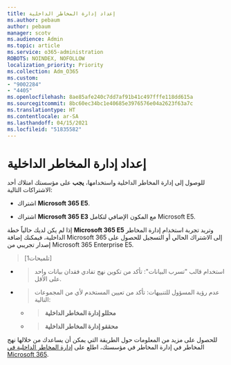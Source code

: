 ```yaml
---
title: إعداد إدارة المخاطر الداخلية
ms.author: pebaum
author: pebaum
manager: scotv
ms.audience: Admin
ms.topic: article
ms.service: o365-administration
ROBOTS: NOINDEX, NOFOLLOW
localization_priority: Priority
ms.collection: Adm_O365
ms.custom:
- "9002284"
- "4405"
ms.openlocfilehash: 8ae85afe240c7dd7af91b41c497fffe118dd615a
ms.sourcegitcommit: 8bc60ec34bc1e40685e3976576e04a2623f63a7c
ms.translationtype: HT
ms.contentlocale: ar-SA
ms.lasthandoff: 04/15/2021
ms.locfileid: "51835582"
---
```

# <a name="set-up-insider-risk-management"></a>إعداد إدارة المخاطر الداخلية

للوصول إلى إدارة المخاطر الداخلية واستخدامها، **يجب** على مؤسستك امتلاك أحد الاشتراكات التالية:

- اشتراك **Microsoft 365 E5**.

- اشتراك **Microsoft 365 E3** مع المكون الإضافي لتكامل Microsoft E5.

إذا لم يكن لديك حالياً خطة **Microsoft 365 E5** وتريد تجربة استخدام إدارة المخاطر الداخلية، فيمكنك إضافة Microsoft 365 إلى الاشتراك الحالي أو التسجيل للحصول على إصدار تجريبي من Microsoft 365 Enterprise E5.

> [تلميحات1]
- > استخدام قالب "تسرب البيانات": تأكد من تكوين نهج تفادي فقدان بيانات واحد على الأقل.
- > عدم رؤية المسؤول للتنبيهات: تأكد من تعيين المستخدم لأي من المجموعات التالية:
    - >**محللو إدارة المخاطر الداخلية**
    - >**محققو إدارة المخاطر الداخلية**

للحصول على مزيد من المعلومات حول الطريقة التي يمكن أن يساعدك من خلالها نهج المخاطر في إدارة المخاطر في مؤسستك، اطلع على [إدارة المخاطر الداخلية في Microsoft 365](https://go.microsoft.com/fwlink/?linkid=2123907).
